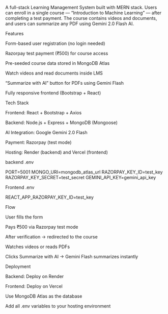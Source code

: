 A full-stack Learning Management System built with MERN stack.
Users can enroll in a single course — “Introduction to Machine Learning” — after completing a test payment.
The course contains videos and documents, and users can summarize any PDF using Gemini 2.0 Flash AI.


Features

Form-based user registration (no login needed)

Razorpay test payment (₹500) for course access

Pre-seeded course data stored in MongoDB Atlas

Watch videos and read documents inside LMS

“Summarize with AI” button for PDFs using Gemini Flash

Fully responsive frontend (Bootstrap + React)

Tech Stack

Frontend: React  + Bootstrap + Axios

Backend: Node.js + Express + MongoDB (Mongoose)

AI Integration: Google Gemini 2.0 Flash

Payment: Razorpay (test mode)

Hosting: Render (backend) and Vercel (frontend)


backend .env

PORT=5001
MONGO_URI=mongodb_atlas_url
RAZORPAY_KEY_ID=test_key
RAZORPAY_KEY_SECRET=test_secret
GEMINI_API_KEY=gemini_api_key

Frontend .env

REACT_APP_RAZORPAY_KEY_ID=test_key


Flow

User fills the form

Pays ₹500 via Razorpay test mode

After verification → redirected to the course

Watches videos or reads PDFs

Clicks Summarize with AI → Gemini Flash summarizes instantly


Deployment

Backend: Deploy on Render 

Frontend: Deploy  on Vercel

Use MongoDB Atlas as the database

Add all .env variables to your hosting environment

